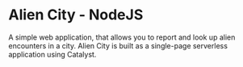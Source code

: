 # Alien City - NodeJS

A simple web application, that allows you to report and look up alien encounters in a city. Alien City is built as a single-page serverless application using Catalyst.
